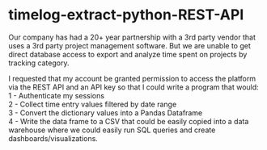 # timelog-extract-python-REST-API

Our company has had a 20+ year partnership with a 3rd party vendor that uses a 3rd party project management software. But we are unable to get direct database access to export and analyze time spent on projects by tracking category.

I requested that my account be granted permission to access the platform via the REST API and an API key so that I could write a program that would: 
<br>1 - Authenticate my sessions
<br>2 - Collect time entry values filtered by date range
<br>3 - Convert the dictionary values into a Pandas Dataframe 
<br>4 - Write the data frame to a CSV that could be easily copied into a data warehouse where we could easily run SQL queries and create dashboards/visualizations.

